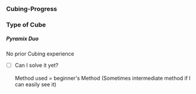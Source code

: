 ### Cubing-Progress

### Type of Cube
##### Pyramix Duo
No prior Cubing experience<br>

- [ ] Can I solve it yet?<br><br>
Method used = beginner's Method (Sometimes intermediate method if I can easily see it)
